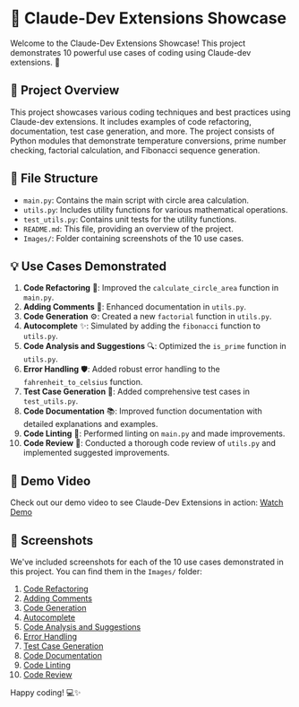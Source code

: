 # 🚀 Claude-Dev Extensions Showcase

Welcome to the Claude-Dev Extensions Showcase! This project demonstrates 10 powerful use cases of coding using Claude-dev extensions. 🎉

## 🌟 Project Overview

This project showcases various coding techniques and best practices using Claude-dev extensions. It includes examples of code refactoring, documentation, test case generation, and more. The project consists of Python modules that demonstrate temperature conversions, prime number checking, factorial calculation, and Fibonacci sequence generation.

## 📁 File Structure

- `main.py`: Contains the main script with circle area calculation.
- `utils.py`: Includes utility functions for various mathematical operations.
- `test_utils.py`: Contains unit tests for the utility functions.
- `README.md`: This file, providing an overview of the project.
- `Images/`: Folder containing screenshots of the 10 use cases.

## 💡 Use Cases Demonstrated

1. **Code Refactoring** 🔄: Improved the `calculate_circle_area` function in `main.py`.
2. **Adding Comments** 📝: Enhanced documentation in `utils.py`.
3. **Code Generation** ⚙️: Created a new `factorial` function in `utils.py`.
4. **Autocomplete** ✨: Simulated by adding the `fibonacci` function to `utils.py`.
5. **Code Analysis and Suggestions** 🔍: Optimized the `is_prime` function in `utils.py`.
6. **Error Handling** 🛡️: Added robust error handling to the `fahrenheit_to_celsius` function.
7. **Test Case Generation** 🧪: Added comprehensive test cases in `test_utils.py`.
8. **Code Documentation** 📚: Improved function documentation with detailed explanations and examples.
9. **Code Linting** 🧹: Performed linting on `main.py` and made improvements.
10. **Code Review** 👀: Conducted a thorough code review of `utils.py` and implemented suggested improvements.

## 🎥 Demo Video

Check out our demo video to see Claude-Dev Extensions in action: [Watch Demo](https://drive.google.com/file/d/1FqOJnLX1piKPS7OpqaUEpaNucjMauw0H/view?usp=sharing)

## 📸 Screenshots

We've included screenshots for each of the 10 use cases demonstrated in this project. You can find them in the `Images/` folder:

1. [Code Refactoring](Images/1.png)
2. [Adding Comments](Images/2.png)
3. [Code Generation](Images/3.png)
4. [Autocomplete](Images/4.png)
5. [Code Analysis and Suggestions](Images/5.png)
6. [Error Handling](Images/6.png)
7. [Test Case Generation](Images/7.png)
8. [Code Documentation](Images/8.png)
9. [Code Linting](Images/9.png)
10. [Code Review](Images/10.png)


Happy coding! 💻✨
